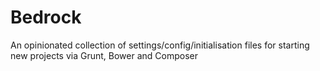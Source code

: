 Bedrock
=======

An opinionated collection of settings/config/initialisation files for starting new projects via Grunt, Bower and Composer
